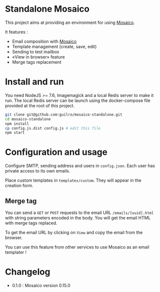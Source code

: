 # Standalone Mosaico

This project aims at providing an environment for using [Mosaico](https://mosaico.io).

It features :

* Email composition with [Mosaico](https://mosaico.io)
* Template management (create, save, edit)
* Sending to test mailbox
* &laquo;View in browser&raquo; feature
* Merge tags replacement

# Install and run

You need NodeJS >= 7.6, Imagemagick and a local Redis server to make it run. The local Redis server can be launch
using the docker-compose file provided at the root of this project.

```bash
git clone git@github.com:guilro/mosaico-standalone.git
cd mosaico-standalone
npm install
cp config.js.dist config.js # edit this file
npm start
```

# Configuration and usage

Configure SMTP, sending address and users in `config.json`. Each user has private access to its own emails.

Place custom templates in `templates/custom`. They will appear in the creation form.

## Merge tag

You can send a `GET` or `POST` requests to the email URL `/emails/[uuid].html` with string parameters encoded in the body. You will get the email HTML with merge tags replaced.

To get the email URL by clicking on `View` and copy the email from the browser.

You can use this feature from other services to use Mosaico as an email templater&nbsp;!

# Changelog

* 0.1.0 : Mosaico version 0.15.0
